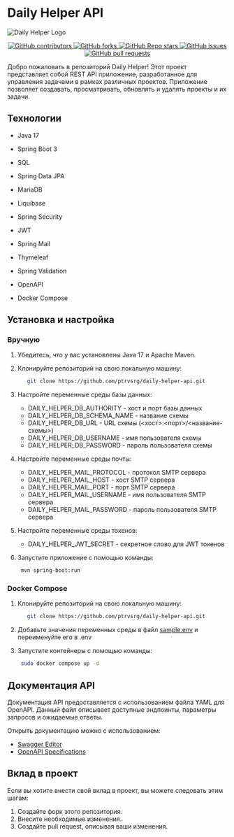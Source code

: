 # Daily Helper API

![Daily Helper Logo](https://github.com/ptrvsrg/ptrvsrg/assets/90527574/e099ed8c-623f-48e1-b3f5-2a4e7d24c7c4)

<p align="center">
   <a href="https://github.com/ptrvsrg/daily-helper-api/graphs/contributors">
        <img alt="GitHub contributors" src="https://img.shields.io/github/contributors/ptrvsrg/daily-helper-api?label=Contributors&labelColor=222222&color=77D4FC"/>
   </a>
   <a href="https://github.com/ptrvsrg/daily-helper-api/forks">
        <img alt="GitHub forks" src="https://img.shields.io/github/forks/ptrvsrg/daily-helper-api?label=Forks&labelColor=222222&color=77D4FC"/>
   </a>
   <a href="https://github.com/ptrvsrg/daily-helper-api/stargazers">
        <img alt="GitHub Repo stars" src="https://img.shields.io/github/stars/ptrvsrg/daily-helper-api?label=Stars&labelColor=222222&color=77D4FC"/>
   </a>
   <a href="https://github.com/ptrvsrg/daily-helper-api/issues">
        <img alt="GitHub issues" src="https://img.shields.io/github/issues/ptrvsrg/daily-helper-api?label=Issues&labelColor=222222&color=77D4FC"/>
   </a>
   <a href="https://github.com/ptrvsrg/daily-helper-api/pulls">
        <img alt="GitHub pull requests" src="https://img.shields.io/github/issues-pr/ptrvsrg/daily-helper-api?label=Pull%20Requests&labelColor=222222&color=77D4FC"/>
   </a>
</p>

Добро пожаловать в репозиторий Daily Helper! Этот проект представляет собой REST API приложение,
разработанное для управления задачами в рамках различных проектов. Приложение позволяет создавать,
просматривать, обновлять и удалять проекты и их задачи.

## Технологии

- Java 17
- Spring Boot 3

- SQL
- Spring Data JPA
- MariaDB
- Liquibase

- Spring Security
- JWT

- Spring Mail
- Thymeleaf

- Spring Validation

- OpenAPI

- Docker Compose

## Установка и настройка

### Вручную 

1. Убедитесь, что у вас установлены Java 17 и Apache Maven.
2. Клонируйте репозиторий на свою локальную машину:

   ```bash
      git clone https://github.com/ptrvsrg/daily-helper-api.git
   ```

3. Настройте переменные среды базы данных:

   + DAILY_HELPER_DB_AUTHORITY - хост и порт базы данных
   + DAILY_HELPER_DB_SCHEMA_NAME - название схемы
   + DAILY_HELPER_DB_URL - URL схемы (<хост>:<порт>/<название-схемы>)
   + DAILY_HELPER_DB_USERNAME - имя пользователя схемы
   + DAILY_HELPER_DB_PASSWORD - пароль пользователя схемы

4. Настройте переменные среды почты:

   + DAILY_HELPER_MAIL_PROTOCOL - протокол SMTP сервера
   + DAILY_HELPER_MAIL_HOST - хост SMTP сервера
   + DAILY_HELPER_MAIL_PORT - порт SMTP сервера
   + DAILY_HELPER_MAIL_USERNAME - имя пользователя SMTP сервера
   + DAILY_HELPER_MAIL_PASSWORD - пароль пользователя SMTP сервера

5. Настройте переменные среды токенов:

   + DAILY_HELPER_JWT_SECRET - секретное слово для JWT токенов

6. Запустите приложение с помощью команды:

   ```bash
    mvn spring-boot:run
   ```
   
### Docker Compose

1. Клонируйте репозиторий на свою локальную машину:

   ```bash
      git clone https://github.com/ptrvsrg/daily-helper-api.git
   ```

2. Добавьте значения переменных среды в файл [sample.env](./sample.env) и переименуйте его в .env
3. Запустите контейнеры с помощью команды:

   ```bash
    sudo docker compose up -d
   ```

## Документация API

Документация API предоставляется с использованием файла YAML для OpenAPI. Данный файл описывает
доступные эндпоинты, параметры запросов и ожидаемые ответы.

Открыть документацию можно с использованием:

+ [Swagger Editor](https://editor.swagger.io/)
+ [OpenAPI Specifications](https://plugins.jetbrains.com/plugin/14394-openapi-specifications)

## Вклад в проект

Если вы хотите внести свой вклад в проект, вы можете следовать этим шагам:

1. Создайте форк этого репозитория.
2. Внесите необходимые изменения.
3. Создайте pull request, описывая ваши изменения.
